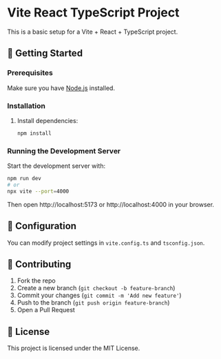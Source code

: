 # Vite React TypeScript Project

This is a basic setup for a Vite + React + TypeScript project.

## 🚀 Getting Started

### Prerequisites

Make sure you have [Node.js](https://nodejs.org/) installed.

### Installation

1. Install dependencies:
   ```sh
   npm install
   ```

### Running the Development Server

Start the development server with:

```sh
npm run dev
# or
npx vite --port=4000
```

Then open http\://localhost:5173 or http\://localhost:4000 in your browser.

## 🔧 Configuration

You can modify project settings in `vite.config.ts` and `tsconfig.json`.

## 🤝 Contributing

1. Fork the repo
2. Create a new branch (`git checkout -b feature-branch`)
3. Commit your changes (`git commit -m 'Add new feature'`)
4. Push to the branch (`git push origin feature-branch`)
5. Open a Pull Request

## 📄 License

This project is licensed under the MIT License.

